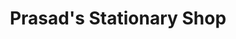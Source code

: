 ---
title: "Prasad's Stationary Shop"
url: /kanchiyar/prasads-stationary-shop/
shop: Schreibwaren
---